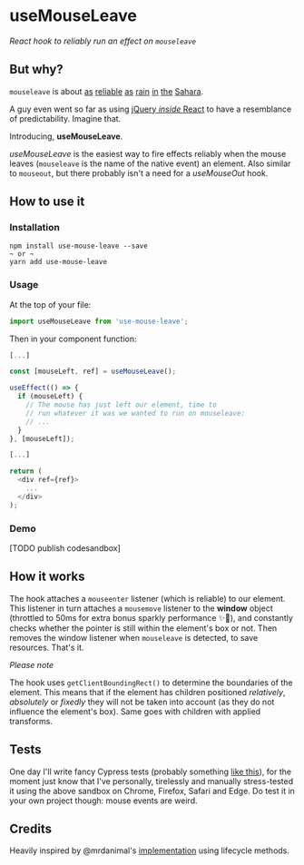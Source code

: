 # useMouseLeave

_React hook to reliably run an effect on `mouseleave`_

## But why?

`mouseleave` is about [as](https://stackoverflow.com/questions/31775182/react-event-onmouseleave-not-triggered-when-moving-cursor-fast) [reliable](https://stackoverflow.com/questions/29981236/how-do-you-hover-in-reactjs-onmouseleave-not-registered-during-fast-hover-ove) [as](https://stackoverflow.com/questions/7448468/why-cant-i-reliably-capture-a-mouseout-event) [rain](https://github.com/facebook/react/issues/4251) [in](https://bugs.chromium.org/p/chromium/issues/detail?id=276329) [the](https://github.com/facebook/react/issues/4492) [Sahara](https://bugs.chromium.org/p/chromium/issues/detail?id=515921).

A guy even went so far as using [jQuery _inside_ React](https://www.man42.net/blog/2016/08/react-onmouseleave-workaround/) to have a resemblance of predictability. Imagine that.

Introducing, **useMouseLeave**.

_useMouseLeave_ is the easiest way to fire effects reliably when the mouse leaves (`mouseleave` is the name of the native event) an element. Also similar to `mouseout`, but there probably isn't a need for a _useMouseOut_ hook.

## How to use it

### Installation

```
npm install use-mouse-leave --save
~ or ~
yarn add use-mouse-leave
```

### Usage

At the top of your file:

```js
import useMouseLeave from 'use-mouse-leave';
```

Then in your component function:

```js
[...]

const [mouseLeft, ref] = useMouseLeave();

useEffect(() => {
  if (mouseLeft) {
    // The mouse has just left our element, time to
    // run whatever it was we wanted to run on mouseleave:
    // ...
  }
}, [mouseLeft]);

[...]

return (
  <div ref={ref}>
    ...
  </div>
);
```

### Demo

[TODO publish codesandbox]

## How it works

The hook attaches a `mouseenter` listener (which is reliable) to our element. This listener in turn attaches a `mousemove` listener to the **window** object (throttled to 50ms for extra bonus sparkly performance ✨🦄), and constantly checks whether the pointer is still within the element's box or not. Then removes the window listener when `mouseleave` is detected, to save resources. That's it.

_Please note_

The hook uses `getClientBoundingRect()` to determine the boundaries of the element. This means that if the element has children positioned _relatively_, _absolutely_ or _fixedly_ they will not be taken into account (as they do not influence the element's box). Same goes with children with applied transforms.

## Tests

One day I'll write fancy Cypress tests (probably something [like this](https://stackoverflow.com/questions/55361499/how-to-implement-drag-and-drop-in-cypress-test)), for the moment just know that I've personally, tirelessly and manually stress-tested it using the above sandbox on Chrome, Firefox, Safari and Edge. Do test it in your own project though: mouse events are weird.

## Credits

Heavily inspired by @mrdanimal's [implementation](https://github.com/facebook/react/issues/6807#issuecomment-446021227) using lifecycle methods.
